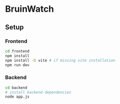 # BruinWatch

## Setup

### Frontend

```bash
cd frontend
npm install
npm install -D vite # if missing vite installation
npm run dev
```

### Backend

```bash
cd backend
# install backend dependencies
node app.js
```
